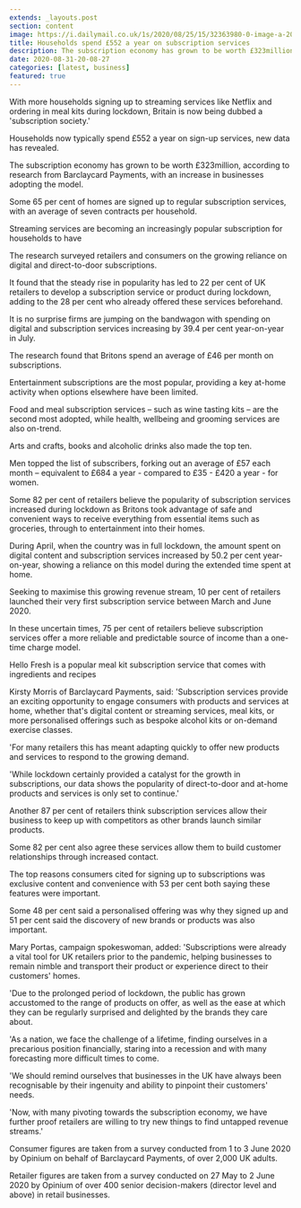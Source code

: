 ```yaml
---
extends: _layouts.post
section: content
image: https://i.dailymail.co.uk/1s/2020/08/25/15/32363980-0-image-a-205_1598364601988.jpg 
title: Households spend £552 a year on subscription services 
description: The subscription economy has grown to be worth £323million, according to research from Barclaycard Payments, with an increase in businesses adopting the model. 
date: 2020-08-31-20-08-27 
categories: [latest, business] 
featured: true 
--- 
```

With more households signing up to streaming services like Netflix and ordering in meal kits during lockdown, Britain is now being dubbed a 'subscription society.' 

Households now typically spend £552 a year on sign-up services, new data has revealed.

The subscription economy has grown to be worth £323million, according to research from Barclaycard Payments, with an increase in businesses adopting the model.

Some 65 per cent of homes are signed up to regular subscription services, with an average of seven contracts per household.

Streaming services are becoming an increasingly popular subscription for households to have

The research surveyed retailers and consumers on the growing reliance on digital and direct-to-door subscriptions. 

It found that the steady rise in popularity has led to 22 per cent of UK retailers to develop a subscription service or product during lockdown, adding to the 28 per cent who already offered these services beforehand.

It is no surprise firms are jumping on the bandwagon with spending on digital and subscription services increasing by 39.4 per cent year-on-year in July.

The research found that Britons spend an average of £46 per month on subscriptions.

Entertainment subscriptions are the most popular, providing a key at-home activity when options elsewhere have been limited.

Food and meal subscription services – such as wine tasting kits – are the second most adopted, while health, wellbeing and grooming services are also on-trend.

Arts and crafts, books and alcoholic drinks also made the top ten.  

Men topped the list of subscribers, forking out an average of £57 each month – equivalent to £684 a year - compared to £35 - £420 a year - for women.

Some 82 per cent of retailers believe the popularity of subscription services increased during lockdown as Britons took advantage of safe and convenient ways to receive everything from essential items such as groceries, through to entertainment into their homes.

During April, when the country was in full lockdown, the amount spent on digital content and subscription services increased by 50.2 per cent year-on-year, showing a reliance on this model during the extended time spent at home.

Seeking to maximise this growing revenue stream, 10 per cent of retailers launched their very first subscription service between March and June 2020.

In these uncertain times, 75 per cent of retailers believe subscription services offer a more reliable and predictable source of income than a one-time charge model.

Hello Fresh is a popular meal kit subscription service that comes with ingredients and recipes

Kirsty Morris of Barclaycard Payments, said: 'Subscription services provide an exciting opportunity to engage consumers with products and services at home, whether that's digital content or streaming services, meal kits, or more personalised offerings such as bespoke alcohol kits or on-demand exercise classes.

'For many retailers this has meant adapting quickly to offer new products and services to respond to the growing demand.

'While lockdown certainly provided a catalyst for the growth in subscriptions, our data shows the popularity of direct-to-door and at-home products and services is only set to continue.'

Another 87 per cent of retailers think subscription services allow their business to keep up with competitors as other brands launch similar products.

Some 82 per cent also agree these services allow them to build customer relationships through increased contact. 

The top reasons consumers cited for signing up to subscriptions was exclusive content and convenience with 53 per cent both saying these features were important.

Some 48 per cent said a personalised offering was why they signed up and 51 per cent said the discovery of new brands or products was also important.

Mary Portas, campaign spokeswoman, added: 'Subscriptions were already a vital tool for UK retailers prior to the pandemic, helping businesses to remain nimble and transport their product or experience direct to their customers' homes.

'Due to the prolonged period of lockdown, the public has grown accustomed to the range of products on offer, as well as the ease at which they can be regularly surprised and delighted by the brands they care about.

'As a nation, we face the challenge of a lifetime, finding ourselves in a precarious position financially, staring into a recession and with many forecasting more difficult times to come.

'We should remind ourselves that businesses in the UK have always been recognisable by their ingenuity and ability to pinpoint their customers' needs.

'Now, with many pivoting towards the subscription economy, we have further proof retailers are willing to try new things to find untapped revenue streams.'

Consumer figures are taken from a survey conducted from 1 to 3 June 2020 by Opinium on behalf of Barclaycard Payments, of over 2,000 UK adults.

Retailer figures are taken from a survey conducted on 27 May to 2 June 2020 by Opinium of over 400 senior decision-makers (director level and above) in retail businesses.

